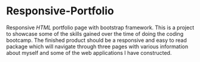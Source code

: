# Responsive-Portfolio
Responsive *HTML* portfolio page with bootstrap framework.
This is a project to showcase some of the skills gained over the time of doing the coding bootcamp.
The finished product should be a responsive and easy to read package which will navigate through three pages with various information about myself and some of the web applications I have constructed.

